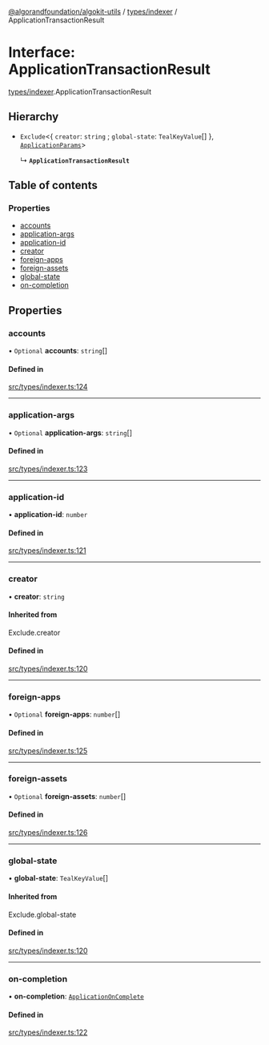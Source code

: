 [@algorandfoundation/algokit-utils](../README.md) / [types/indexer](../modules/types_indexer.md) / ApplicationTransactionResult

# Interface: ApplicationTransactionResult

[types/indexer](../modules/types_indexer.md).ApplicationTransactionResult

## Hierarchy

- `Exclude`<{ `creator`: `string` ; `global-state`: `TealKeyValue`[]  }, [`ApplicationParams`](types_indexer.ApplicationParams.md)\>

  ↳ **`ApplicationTransactionResult`**

## Table of contents

### Properties

- [accounts](types_indexer.ApplicationTransactionResult.md#accounts)
- [application-args](types_indexer.ApplicationTransactionResult.md#application-args)
- [application-id](types_indexer.ApplicationTransactionResult.md#application-id)
- [creator](types_indexer.ApplicationTransactionResult.md#creator)
- [foreign-apps](types_indexer.ApplicationTransactionResult.md#foreign-apps)
- [foreign-assets](types_indexer.ApplicationTransactionResult.md#foreign-assets)
- [global-state](types_indexer.ApplicationTransactionResult.md#global-state)
- [on-completion](types_indexer.ApplicationTransactionResult.md#on-completion)

## Properties

### accounts

• `Optional` **accounts**: `string`[]

#### Defined in

[src/types/indexer.ts:124](https://github.com/algorandfoundation/algokit-utils-ts/blob/main/src/types/indexer.ts#L124)

___

### application-args

• `Optional` **application-args**: `string`[]

#### Defined in

[src/types/indexer.ts:123](https://github.com/algorandfoundation/algokit-utils-ts/blob/main/src/types/indexer.ts#L123)

___

### application-id

• **application-id**: `number`

#### Defined in

[src/types/indexer.ts:121](https://github.com/algorandfoundation/algokit-utils-ts/blob/main/src/types/indexer.ts#L121)

___

### creator

• **creator**: `string`

#### Inherited from

Exclude.creator

#### Defined in

[src/types/indexer.ts:120](https://github.com/algorandfoundation/algokit-utils-ts/blob/main/src/types/indexer.ts#L120)

___

### foreign-apps

• `Optional` **foreign-apps**: `number`[]

#### Defined in

[src/types/indexer.ts:125](https://github.com/algorandfoundation/algokit-utils-ts/blob/main/src/types/indexer.ts#L125)

___

### foreign-assets

• `Optional` **foreign-assets**: `number`[]

#### Defined in

[src/types/indexer.ts:126](https://github.com/algorandfoundation/algokit-utils-ts/blob/main/src/types/indexer.ts#L126)

___

### global-state

• **global-state**: `TealKeyValue`[]

#### Inherited from

Exclude.global-state

#### Defined in

[src/types/indexer.ts:120](https://github.com/algorandfoundation/algokit-utils-ts/blob/main/src/types/indexer.ts#L120)

___

### on-completion

• **on-completion**: [`ApplicationOnComplete`](../enums/types_indexer.ApplicationOnComplete.md)

#### Defined in

[src/types/indexer.ts:122](https://github.com/algorandfoundation/algokit-utils-ts/blob/main/src/types/indexer.ts#L122)
